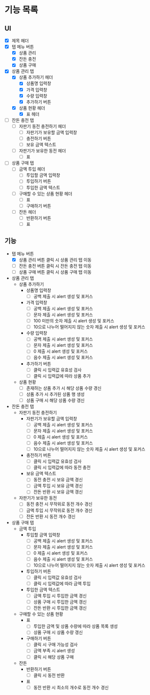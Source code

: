 # 기능 목록

## UI

- [x] 제목 헤더
- [x] 탭 메뉴 버튼
  - [x] 상품 관리
  - [x] 잔돈 충전
  - [x] 상품 구매
- [x] 상품 관리 탭
  - [x] 상품 추가하기 헤더
    - [x] 상품명 입력창
    - [x] 가격 입력창
    - [x] 수량 입력창
    - [x] 추가하기 버튼
  - [x] 상품 현황 헤더
    - [x] 표 헤더
- [ ] 잔돈 충전 탭
  - [ ] 자판기 동전 충전하기 헤더
    - [ ] 자판기가 보유할 금액 입력창
    - [ ] 충전하기 버튼
    - [ ] 보유 금액 텍스트
  - [ ] 자판기가 보유한 동전 헤더
    - [ ] 표
- [ ] 상품 구매 탭
  - [ ] 금액 투입 헤더
    - [ ] 투입할 금액 입력창
    - [ ] 투입하기 버튼
    - [ ] 투입한 금액 텍스트
  - [ ] 구매할 수 있는 상품 현황 헤더
    - [ ] 표
    - [ ] 구매하기 버튼
  - [ ] 잔돈 헤더
    - [ ] 반환하기 버튼
    - [ ] 표

## 기능

- 탭 메뉴 버튼
  - [x] 상품 관리 버튼 클릭 시 상품 관리 탭 이동
  - [ ] 잔돈 충전 버튼 클릭 시 잔돈 충전 탭 이동
  - [ ] 상품 구매 버튼 클릭 시 상품 구매 탭 이동
- 상품 관리 탭
  - 상품 추가하기
    - 상품명 입력창
      - [ ] 공백 제출 시 alert 생성 및 포커스
    - 가격 입력창
      - [ ] 공백 제출 시 alert 생성 및 포커스
      - [ ] 문자 제출 시 alert 생성 및 포커스
      - [ ] 100 미만의 숫자 제출 시 alert 생성 및 포커스
      - [ ] 10으로 나누어 떨어지지 않는 숫자 제출 시 alert 생성 및 포커스
    - 수량 입력창
      - [ ] 공백 제출 시 alert 생성 및 포커스
      - [ ] 문자 제출 시 alert 생성 및 포커스
      - [ ] 0 제출 시 alert 생성 및 포커스
      - [ ] 음수 제출 시 alert 생성 및 포커스
    - 추가하기 버튼
      - [ ] 클릭 시 입력값 유효성 검사
      - [ ] 클릭 시 입력값에 따라 상품 추가
  - 상품 현황
    - [ ] 존재하는 상품 추가 시 해당 상품 수량 경신
    - [ ] 상품 추가 시 추가된 상품 행 생성
    - [ ] 상품 구매 시 해당 상품 수량 갱신
- 잔돈 충전 탭
  - 자판기 동전 충전하기
    - 자판기가 보유할 금액 입력창
      - [ ] 공백 제출 시 alert 생성 및 포커스
      - [ ] 문자 제출 시 alert 생성 및 포커스
      - [ ] 0 제출 시 alert 생성 및 포커스
      - [ ] 음수 제출 시 alert 생성 및 포커스
      - [ ] 10으로 나누어 떨어지지 않는 숫자 제출 시 alert 생성 및 포커스
    - 충전하기 버튼
      - [ ] 클릭 시 입력값 유효성 검사
      - [ ] 클릭 시 입력값에 따라 동전 충전
    - 보유 금액 텍스트
      - [ ] 동전 충전 시 보유 금액 경신
      - [ ] 금액 투입 시 보유 금액 경신
      - [ ] 잔돈 반환 시 보유 금액 갱신
  - 자판기가 보유한 동전
    - [ ] 동전 충전 시 무작위로 동전 개수 경신
    - [ ] 금액 투입 시 무작위로 동전 개수 경신
    - [ ] 잔돈 반환 시 동전 개수 갱신
- 상품 구매 탭
  - 금액 투입
    - 투입할 금액 입력창
      - [ ] 공백 제출 시 alert 생성 및 포커스
      - [ ] 문자 제출 시 alert 생성 및 포커스
      - [ ] 0 제출 시 alert 생성 및 포커스
      - [ ] 음수 제출 시 alert 생성 및 포커스
      - [ ] 10으로 나누어 떨어지지 않는 숫자 제출 시 alert 생성 및 포커스
    - 투입하기 버튼
      - [ ] 클릭 시 입력값 유효성 검사
      - [ ] 클릭 시 입력값에 따라 금액 투입
    - 투입한 금액 텍스트
      - [ ] 금액 투입 시 투입한 금액 경신
      - [ ] 상품 구매 시 투입한 금액 갱신
      - [ ] 잔돈 반환 시 투입한 금액 갱신
  - 구매할 수 있는 상품 현황
    - 표
      - [ ] 투입한 금액 및 상품 수량에 따라 상품 목록 생성
      - [ ] 상품 구매 시 상품 수량 갱신
    - 구매하기 버튼
      - [ ] 클릭 시 구매 가능성 검사
      - [ ] 금액 부족 시 alert 생성
      - [ ] 클릭 시 해당 상품 구매
  - 잔돈
    - 반환하기 버튼
      - [ ] 클릭 시 동전 반환
    - 표
      - [ ] 동전 반환 시 최소의 개수로 동전 개수 경신
